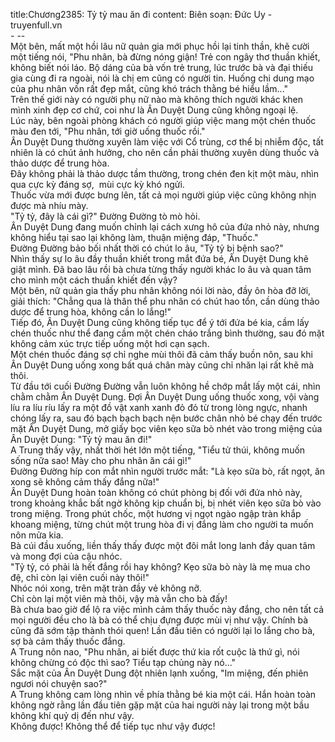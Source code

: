 title:Chương2385: Tỷ tỷ mau ăn đi
content:
Biên soạn: Đức Uy - truyenfull.vn<br>- --<br>Một bên, mất một hồi lâu nữ quản gia mới phục hồi lại tinh thần, khẽ cười một tiếng nói, "Phu nhân, bà đừng nóng giận! Trẻ con ngây thơ thuần khiết, không biết nói láo. Bộ dáng của bà vốn trẻ trung, lúc trước bà và đại thiếu gia cùng đi ra ngoài, nói là chị em cũng có người tin. Huống chi dung mạo của phu nhân vốn rất đẹp mắt, cũng khó trách thằng bé hiểu lầm..."<br>Trên thế giới này có người phụ nữ nào mà không thích người khác khen mình xinh đẹp cơ chứ, coi như là Ân Duyệt Dung cũng không ngoại lệ.<br>Lúc này, bên ngoài phòng khách có người giúp việc mang một chén thuốc màu đen tới, "Phu nhân, tới giờ uống thuốc rồi."<br>Ân Duyệt Dung thường xuyên làm việc với Cổ trùng, cơ thể bị nhiễm độc, tất nhiên là có chút ảnh hưởng, cho nên cần phải thường xuyên dùng thuốc và thảo dược để trung hòa.<br>Đây không phải là thảo dược tầm thường, trong chén đen kịt một màu, nhìn qua cực kỳ đáng sợ,  mùi cực kỳ khó ngửi.<br>Thuốc vừa mới được bưng lên, tất cả mọi người giúp việc cũng không nhịn được mà nhíu mày.<br>"Tỷ tỷ, đây là cái gì?" Đường Đường tò mò hỏi.<br>Ân Duyệt Dung đang muốn chỉnh lại cách xưng hô của đứa nhỏ này, nhưng không hiểu tại sao lại không làm, thuận miệng đáp, "Thuốc."<br>Đường Đường bảo bối nhất thời có chút lo âu, "Tỷ tỷ bị bệnh sao?"<br>Nhìn thấy sự lo âu đầy thuần khiết trong mắt đứa bé, Ân Duyệt Dung khẽ giật mình. Đã bao lâu rồi bà chưa từng thấy người khác lo âu và quan tâm cho mình một cách thuần khiết đến vậy?<br>Một bên, nữ quản gia thấy phu nhân không nói lời nào, đầy ôn hòa đỡ lời, giải thích: "Chẳng qua là thân thể phu nhân có chút hao tổn, cần dùng thảo dược để trung hòa, không cần lo lắng!"<br>Tiếp đó, Ân Duyệt Dung cũng không tiếp tục để ý tới đứa bé kia, cầm lấy chén thuốc như thể đang cầm một chén cháo trắng bình thường, sau đó mặt không cảm xúc trực tiếp uống một hơi cạn sạch.<br>Một chén thuốc đáng sợ chỉ nghe mùi thôi đã cảm thấy buồn nôn, sau khi Ân Duyệt Dung uống xong bất quá chân mày cũng chỉ nhăn lại rất khẽ mà thôi.<br>Từ đầu tới cuối Đường Đường vẫn luôn không hề chớp mắt lấy một cái, nhìn chằm chằm Ân Duyệt Dung. Đợi Ân Duyệt Dung uống thuốc xong, vội vàng líu ra líu ríu lấy ra một đồ vật xanh xanh đỏ đỏ từ trong lòng ngực, nhanh chóng lấy ra, sau đó bạch bạch bạch nện bước chân nhỏ bé chạy đến trước mặt Ân Duyệt Dung, mở giấy bọc viên kẹo sữa bò nhét vào trong miệng của Ân Duyệt Dung: "Tỷ tỷ mau ăn đi!"<br>A Trung thấy vậy, nhất thời hét lớn một tiếng, "Tiểu tử thúi, không muốn sống nữa sao! Mày cho phu nhân ăn cái gì!"<br>Đường Đường híp con mắt nhìn người trước mắt: "Là kẹo sữa bò, rất ngọt, ăn xong sẽ không cảm thấy đắng nữa!"<br>Ân Duyệt Dung hoàn toàn không có chút phòng bị đối với đứa nhỏ này, trong khoảng khắc bất ngờ không kịp chuẩn bị, bị nhét viên kẹo sữa bò vào trong miệng. Trong phút chốc, một hương vị ngọt ngào ngập tràn khắp khoang miệng, từng chút một trung hòa đi vị đắng làm cho người ta muốn nôn mửa kia.<br>Bà cúi đầu xuống, liền thấy thấy được một đôi mắt long lanh đầy quan tâm và mong đợi của cậu nhóc.<br>"Tỷ tỷ, có phải là hết đắng rồi hay không? Kẹo sữa bò này là mẹ mua cho đệ, chỉ còn lại viên cuối này thôi!"<br>Nhóc nói xong, trên mặt tràn đầy vẻ không nỡ.<br>Chỉ còn lại một viên mà thôi, vậy mà vẫn cho bà đấy!<br>Bà chưa bao giờ để lộ ra việc mình cảm thấy thuốc này đắng, cho nên tất cả mọi người đều cho là bà có thể chịu đựng được mùi vị như vậy. Chính bà cũng đã sớm tập thành thói quen! Lần đầu tiên có người lại lo lắng cho bà, sợ bà cảm thấy thuốc đắng.<br>A Trung nôn nao, "Phu nhân, ai biết được thứ kia rốt cuộc là thứ gì, nói không chừng có độc thì sao? Tiểu tạp chủng này nó..."<br>Sắc mặt của Ân Duyệt Dung đột nhiên lạnh xuống, "Im miệng, đến phiên ngươi nói chuyện sao?"<br>A Trung không cam lòng nhìn về phía thằng bé kia một cái. Hắn hoàn toàn không ngờ rằng lần đầu tiên gặp mặt của hai người này lại trong một bầu không khí quỷ dị đến như vậy.<br>Không được! Không thể để tiếp tục như vậy được!